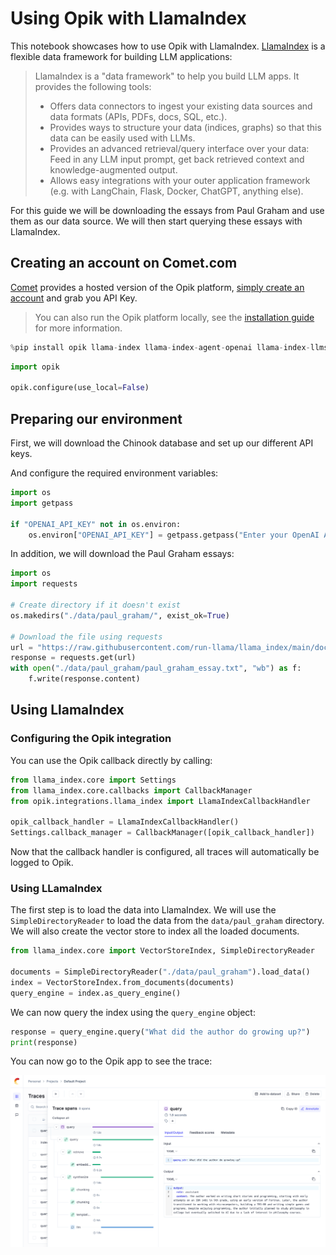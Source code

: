 # Using Opik with LlamaIndex

This notebook showcases how to use Opik with LlamaIndex. [LlamaIndex](https://github.com/run-llama/llama_index) is a flexible data framework for building LLM applications:
> LlamaIndex is a "data framework" to help you build LLM apps. It provides the following tools:
>
> - Offers data connectors to ingest your existing data sources and data formats (APIs, PDFs, docs, SQL, etc.).
> - Provides ways to structure your data (indices, graphs) so that this data can be easily used with LLMs.
> - Provides an advanced retrieval/query interface over your data: Feed in any LLM input prompt, get back retrieved context and knowledge-augmented output.
> - Allows easy integrations with your outer application framework (e.g. with LangChain, Flask, Docker, ChatGPT, anything else).

For this guide we will be downloading the essays from Paul Graham and use them as our data source. We will then start querying these essays with LlamaIndex.

## Creating an account on Comet.com

[Comet](https://www.comet.com/site?from=llm&utm_source=opik&utm_medium=colab&utm_content=llamaindex&utm_campaign=opik) provides a hosted version of the Opik platform, [simply create an account](https://www.comet.com/signup?from=llm&=opik&utm_medium=colab&utm_content=llamaindex&utm_campaign=opik) and grab you API Key.

> You can also run the Opik platform locally, see the [installation guide](https://www.comet.com/docs/opik/self-host/overview/?from=llm&utm_source=opik&utm_medium=colab&utm_content=llamaindex&utm_campaign=opik) for more information.


```python
%pip install opik llama-index llama-index-agent-openai llama-index-llms-openai --upgrade --quiet
```


```python
import opik

opik.configure(use_local=False)
```

## Preparing our environment

First, we will download the Chinook database and set up our different API keys.

And configure the required environment variables:


```python
import os
import getpass

if "OPENAI_API_KEY" not in os.environ:
    os.environ["OPENAI_API_KEY"] = getpass.getpass("Enter your OpenAI API key: ")
```

In addition, we will download the Paul Graham essays:


```python
import os
import requests

# Create directory if it doesn't exist
os.makedirs("./data/paul_graham/", exist_ok=True)

# Download the file using requests
url = "https://raw.githubusercontent.com/run-llama/llama_index/main/docs/docs/examples/data/paul_graham/paul_graham_essay.txt"
response = requests.get(url)
with open("./data/paul_graham/paul_graham_essay.txt", "wb") as f:
    f.write(response.content)
```

## Using LlamaIndex

### Configuring the Opik integration

You can use the Opik callback directly by calling:


```python
from llama_index.core import Settings
from llama_index.core.callbacks import CallbackManager
from opik.integrations.llama_index import LlamaIndexCallbackHandler

opik_callback_handler = LlamaIndexCallbackHandler()
Settings.callback_manager = CallbackManager([opik_callback_handler])
```

Now that the callback handler is configured, all traces will automatically be logged to Opik.

### Using LLamaIndex

The first step is to load the data into LlamaIndex. We will use the `SimpleDirectoryReader` to load the data from the `data/paul_graham` directory. We will also create the vector store to index all the loaded documents.


```python
from llama_index.core import VectorStoreIndex, SimpleDirectoryReader

documents = SimpleDirectoryReader("./data/paul_graham").load_data()
index = VectorStoreIndex.from_documents(documents)
query_engine = index.as_query_engine()
```

We can now query the index using the `query_engine` object:


```python
response = query_engine.query("What did the author do growing up?")
print(response)
```

You can now go to the Opik app to see the trace:

![LlamaIndex trace in Opik](https://raw.githubusercontent.com/comet-ml/opik/main/apps/opik-documentation/documentation/static/img/cookbook/llamaIndex_cookbook.png)


